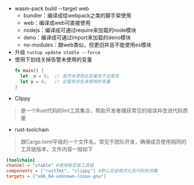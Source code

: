 - wasm-pack build --target web
   - bundler：编译成给webpack之类的脚手架使用
   - web：编译成web可直接使用
   - nodejs：编译成可通过require来加载的node模块
   - deno：编译成可通过import来加载的deno模块
   - no-modules：跟web类似，但更旧并且不能使用es模块
- 升级
  ```rustup update stable --force```
- 使用下划线关掉告警未使用的变量
  ```rust
  fn main() {
	let _x = 5;  // 虽然未使用此变量但不会警告
	let y = 6;   // 会警告存在未使用的变量
  }
  ```
- Clippy
>是一个Rust代码的lint工具集合，帮助开发者捕获常见的错误并改进代码质量
- rust-toolchain
>跟Cargo.toml平级的一个文件名，常见于团队开发，确保成员使用相同的工具链版本，文件内容一般如下
```toml
[toolchain]
channel = "stable" #使用稳定版工具链
components = ["rustfmt", "clippy"] #默认安装格式化及代码检测集
targets = ["x86_64-unknown-linux-gnu"]
```

